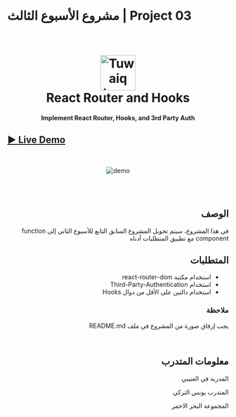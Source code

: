 # مشروع الأسبوع الثالث | Project 03

<h1 align="center">
  <br>
  <a href="https://safcsp.org.sa" target="_blank">
  <img src="https://raw.githubusercontent.com/tuwaiq-dotnet/json-parser-team-yaai/main/logo.png" alt="Tuwaiq Logo" width="80"></img></a>
  <br>
  React Router and Hooks
  <br>
</h1>
<h4 align="center">Implement React Router, Hooks, and 3rd Party Auth</h4>

## [► Live Demo](https://younesalturkey.github.io/Project02/)

<br/>

<p align="center">
  <img src="https://raw.githubusercontent.com/YounesAlturkey/Project03/main/public/demo-img.png" alt="demo"/>
</p>

<div dir="rtl">

  <br/>
  <br/>
  
## الوصف
في هذا المشروع، سيتم تحويل المشروع السابق التابع للأسبوع الثاني إلى function component مع تطبيق المتطلبات أدناه
## المتطلبات
- استخدام مكتبة react-router-dom 
- استخدام Third-Party-Authentication 
- استخدام دالتين على الأقل من دوال Hooks

### ملاحظة

يجب إرفاق صورة من المشروع في ملف README.md

</div>
<br/>

  <div align="right">

## معلومات المتدرب

المدربة في العتيبي

المتدرب يونس التركي

المجموعة البحر الاحمر

</div>
